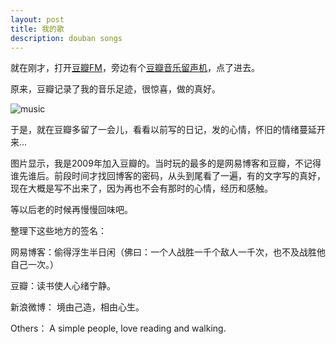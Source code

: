 ```yaml
---
layout: post
title: 我的歌
description: douban songs
---
```


就在刚才，打开<a href="http://douban.fm/">豆瓣FM</a>，旁边有个<a href="http://douban.fm/revisit" target="_blank">豆瓣音乐留声机</a>，点了进去。

原来，豆瓣记录了我的音乐足迹，很惊喜，做的真好。

![music](https://cloud.githubusercontent.com/assets/5563419/3116779/d4538764-e71f-11e3-8e18-952edab11dfc.jpg)


于是，就在豆瓣多留了一会儿，看看以前写的日记，发的心情，怀旧的情绪蔓延开来...

图片显示，我是2009年加入豆瓣的。当时玩的最多的是网易博客和豆瓣，不记得谁先谁后。前段时间才找回博客的密码，从头到尾看了一遍，有的文字写的真好，现在大概是写不出来了，因为再也不会有那时的心情，经历和感触。

等以后老的时候再慢慢回味吧。

整理下这些地方的签名：

网易博客：偷得浮生半日闲（佛曰：一个人战胜一千个敌人一千次，也不及战胜他自己一次。）

豆瓣：读书使人心绪宁静。

新浪微博： 境由己造，相由心生。

Others： A simple people, love reading and walking.